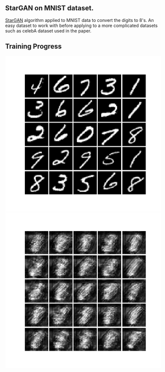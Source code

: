 
## StarGAN on MNIST dataset. 


[StarGAN](https://arxiv.org/pdf/1711.09020.pdf) algorithm applied to MNIST data to convert the digits to 8's. An easy dataset to work with before applying to a more complicated datasets such as celebA dataset used in the paper. 

## Training Progress

![gif](StarGAN_MNIST_TF/img/original.gif)![gif](StarGAN_MNIST_TF/img/recon.gif)

